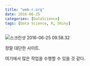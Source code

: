 ```yaml
---
title: "web-r.org"
date: 2016-06-25
categories: [DataScience]
tags: [Data Science, R, Shiny]
---
```


![스크린샷 2016-06-25 09.58.32](http://i.imgur.com/ef4GEyd.png)

정말 대단한 사이트.

여기에서 많은 작업을 수행할 수 있을 것 같다.
